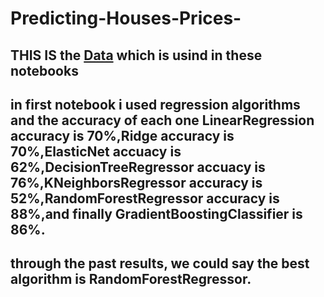 # Predicting-Houses-Prices- #
## THIS IS the  [Data](https://www.kaggle.com/harlfoxem/housesalesprediction) which is usind in these notebooks  ##
##  in first notebook i used regression algorithms and the accuracy of each one LinearRegression accuracy is 70%,Ridge accuracy is 70%,ElasticNet accuacy is 62%,DecisionTreeRegressor accuacy is 76%,KNeighborsRegressor accuracy is 52%,RandomForestRegressor accuracy is 88%,and finally GradientBoostingClassifier is 86%.  ##
##  through the past results, we could say the best algorithm is  RandomForestRegressor.  ##

